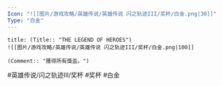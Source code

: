 ```yaml
---
Icon: "![[图片/游戏攻略/英雄传说/英雄传说 闪之轨迹III/奖杯/白金.png|30]]"
Type: "白金"
---
```

```ad-ed-sen-3-platinum
title: (Title:: "THE LEGEND OF HEROES")
![[图片/游戏攻略/英雄传说/英雄传说 闪之轨迹III/奖杯/白金.png|100]]

(Comment:: "獲得所有獎盃。")
```

#英雄传说/闪之轨迹III/奖杯  #奖杯 #白金